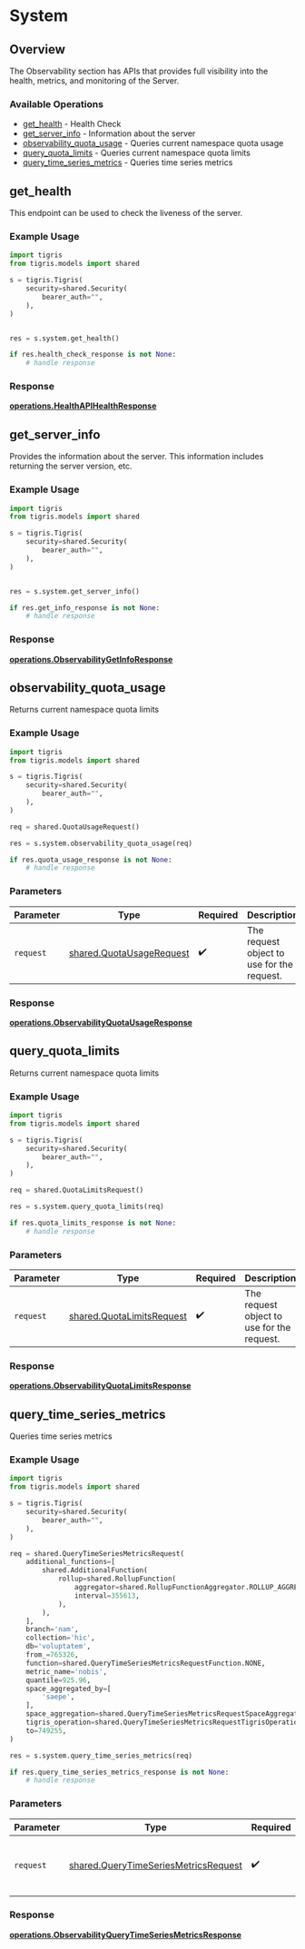 # System

## Overview

The Observability section has APIs that provides full visibility into the health, metrics, and monitoring of the Server.

### Available Operations

* [get_health](#get_health) - Health Check
* [get_server_info](#get_server_info) - Information about the server
* [observability_quota_usage](#observability_quota_usage) - Queries current namespace quota usage
* [query_quota_limits](#query_quota_limits) - Queries current namespace quota limits
* [query_time_series_metrics](#query_time_series_metrics) - Queries time series metrics

## get_health

This endpoint can be used to check the liveness of the server.

### Example Usage

```python
import tigris
from tigris.models import shared

s = tigris.Tigris(
    security=shared.Security(
        bearer_auth="",
    ),
)


res = s.system.get_health()

if res.health_check_response is not None:
    # handle response
```


### Response

**[operations.HealthAPIHealthResponse](../../models/operations/healthapihealthresponse.md)**


## get_server_info

Provides the information about the server. This information includes returning the server version, etc.

### Example Usage

```python
import tigris
from tigris.models import shared

s = tigris.Tigris(
    security=shared.Security(
        bearer_auth="",
    ),
)


res = s.system.get_server_info()

if res.get_info_response is not None:
    # handle response
```


### Response

**[operations.ObservabilityGetInfoResponse](../../models/operations/observabilitygetinforesponse.md)**


## observability_quota_usage

Returns current namespace quota limits

### Example Usage

```python
import tigris
from tigris.models import shared

s = tigris.Tigris(
    security=shared.Security(
        bearer_auth="",
    ),
)

req = shared.QuotaUsageRequest()

res = s.system.observability_quota_usage(req)

if res.quota_usage_response is not None:
    # handle response
```

### Parameters

| Parameter                                                            | Type                                                                 | Required                                                             | Description                                                          |
| -------------------------------------------------------------------- | -------------------------------------------------------------------- | -------------------------------------------------------------------- | -------------------------------------------------------------------- |
| `request`                                                            | [shared.QuotaUsageRequest](../../models/shared/quotausagerequest.md) | :heavy_check_mark:                                                   | The request object to use for the request.                           |


### Response

**[operations.ObservabilityQuotaUsageResponse](../../models/operations/observabilityquotausageresponse.md)**


## query_quota_limits

Returns current namespace quota limits

### Example Usage

```python
import tigris
from tigris.models import shared

s = tigris.Tigris(
    security=shared.Security(
        bearer_auth="",
    ),
)

req = shared.QuotaLimitsRequest()

res = s.system.query_quota_limits(req)

if res.quota_limits_response is not None:
    # handle response
```

### Parameters

| Parameter                                                              | Type                                                                   | Required                                                               | Description                                                            |
| ---------------------------------------------------------------------- | ---------------------------------------------------------------------- | ---------------------------------------------------------------------- | ---------------------------------------------------------------------- |
| `request`                                                              | [shared.QuotaLimitsRequest](../../models/shared/quotalimitsrequest.md) | :heavy_check_mark:                                                     | The request object to use for the request.                             |


### Response

**[operations.ObservabilityQuotaLimitsResponse](../../models/operations/observabilityquotalimitsresponse.md)**


## query_time_series_metrics

Queries time series metrics

### Example Usage

```python
import tigris
from tigris.models import shared

s = tigris.Tigris(
    security=shared.Security(
        bearer_auth="",
    ),
)

req = shared.QueryTimeSeriesMetricsRequest(
    additional_functions=[
        shared.AdditionalFunction(
            rollup=shared.RollupFunction(
                aggregator=shared.RollupFunctionAggregator.ROLLUP_AGGREGATOR_SUM,
                interval=355613,
            ),
        ),
    ],
    branch='nam',
    collection='hic',
    db='voluptatem',
    from_=765326,
    function=shared.QueryTimeSeriesMetricsRequestFunction.NONE,
    metric_name='nobis',
    quantile=925.96,
    space_aggregated_by=[
        'saepe',
    ],
    space_aggregation=shared.QueryTimeSeriesMetricsRequestSpaceAggregation.AVG,
    tigris_operation=shared.QueryTimeSeriesMetricsRequestTigrisOperation.ALL,
    to=749255,
)

res = s.system.query_time_series_metrics(req)

if res.query_time_series_metrics_response is not None:
    # handle response
```

### Parameters

| Parameter                                                                                    | Type                                                                                         | Required                                                                                     | Description                                                                                  |
| -------------------------------------------------------------------------------------------- | -------------------------------------------------------------------------------------------- | -------------------------------------------------------------------------------------------- | -------------------------------------------------------------------------------------------- |
| `request`                                                                                    | [shared.QueryTimeSeriesMetricsRequest](../../models/shared/querytimeseriesmetricsrequest.md) | :heavy_check_mark:                                                                           | The request object to use for the request.                                                   |


### Response

**[operations.ObservabilityQueryTimeSeriesMetricsResponse](../../models/operations/observabilityquerytimeseriesmetricsresponse.md)**

